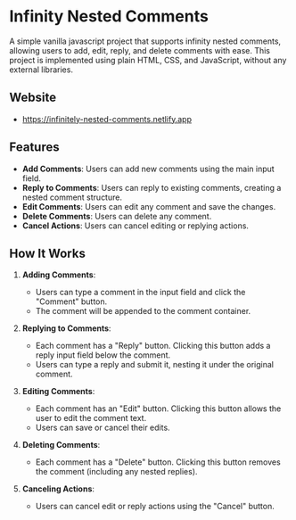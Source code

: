 # Infinity Nested Comments

A simple vanilla javascript project that supports infinity nested comments, allowing users to add, edit, reply, and delete comments with ease. This project is implemented using plain HTML, CSS, and JavaScript, without any external libraries.

## Website

- https://infinitely-nested-comments.netlify.app

## Features

- **Add Comments**: Users can add new comments using the main input field.
- **Reply to Comments**: Users can reply to existing comments, creating a nested comment structure.
- **Edit Comments**: Users can edit any comment and save the changes.
- **Delete Comments**: Users can delete any comment.
- **Cancel Actions**: Users can cancel editing or replying actions.

## How It Works

1. **Adding Comments**:
   - Users can type a comment in the input field and click the "Comment" button.
   - The comment will be appended to the comment container.

2. **Replying to Comments**:
   - Each comment has a "Reply" button. Clicking this button adds a reply input field below the comment.
   - Users can type a reply and submit it, nesting it under the original comment.

3. **Editing Comments**:
   - Each comment has an "Edit" button. Clicking this button allows the user to edit the comment text.
   - Users can save or cancel their edits.

4. **Deleting Comments**:
   - Each comment has a "Delete" button. Clicking this button removes the comment (including any nested replies).

5. **Canceling Actions**:
   - Users can cancel edit or reply actions using the "Cancel" button.